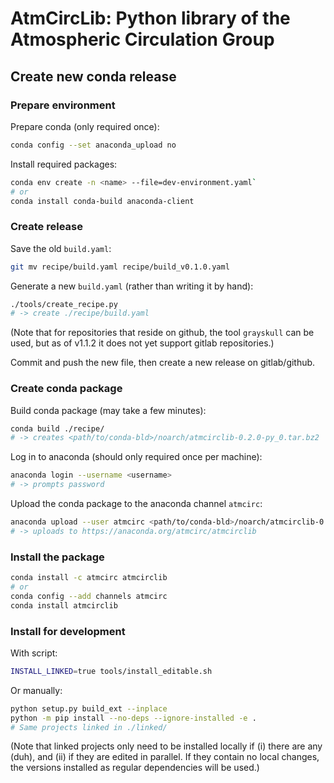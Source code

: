 # AtmCircLib: Python library of the Atmospheric Circulation Group

## Create new conda release

### Prepare environment

Prepare conda (only required once):

```bash
conda config --set anaconda_upload no
```

Install required packages:

```bash
conda env create -n <name> --file=dev-environment.yaml`
# or
conda install conda-build anaconda-client
```

### Create release

Save the old `build.yaml`:

```bash
git mv recipe/build.yaml recipe/build_v0.1.0.yaml
```

Generate a new `build.yaml` (rather than writing it by hand):

```bash
./tools/create_recipe.py
# -> create ./recipe/build.yaml
```

(Note that for repositories that reside on github, the tool `grayskull` can be used, but as of v1.1.2 it does not yet support gitlab repositories.)

Commit and push the new file, then create a new release on gitlab/github.

### Create conda package

Build conda package (may take a few minutes):

```bash
conda build ./recipe/
# -> creates <path/to/conda-bld>/noarch/atmcirclib-0.2.0-py_0.tar.bz2
```

Log in to anaconda (should only required once per machine):

```bash
anaconda login --username <username>
# -> prompts password
```

Upload the conda package to the anaconda channel `atmcirc`:

```bash
anaconda upload --user atmcirc <path/to/conda-bld>/noarch/atmcirclib-0.2.0-py_0.tar.bz2
# -> uploads to https://anaconda.org/atmcirc/atmcirclib
```

### Install the package

```bash
conda install -c atmcirc atmcirclib
# or
conda config --add channels atmcirc
conda install atmcirclib
```

### Install for development

With script:

```bash
INSTALL_LINKED=true tools/install_editable.sh
```

Or manually:

```bash
python setup.py build_ext --inplace
python -m pip install --no-deps --ignore-installed -e .
# Same projects linked in ./linked/
```

(Note that linked projects only need to be installed locally if (i) there are any (duh), and (ii) if they are edited in parallel. If they contain no local changes, the versions installed as regular dependencies will be used.)
